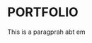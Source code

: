 <!DOCTYPE html>
<html>
<body>

<h1>PORTFOLIO</h1>
<p>This is a paragprah abt em</p>

</body>
</hmtl>
